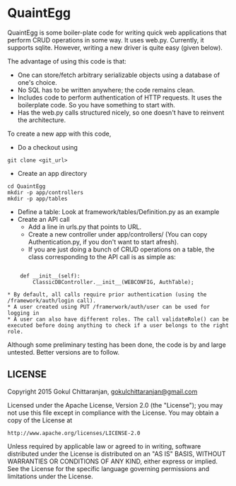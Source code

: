 # QuaintEgg #

QuaintEgg is some boiler-plate code for writing quick web applications that perform CRUD operations in some way.
It uses web.py. Currently, it supports sqlite. However, writing a new driver is quite easy (given below).

The advantage of using this code is that:
* One can store/fetch arbitrary serializable objects using a database of one's choice.
* No SQL has to be written anywhere; the code remains clean.
* Includes code to perform authentication of HTTP requests. It uses the boilerplate code. So you have something to start with.
* Has the web.py calls structured nicely, so one doesn't have to reinvent the architecture.

To create a new app with this code,

* Do a checkout using 

`git clone <git_url>`

* Create an app directory

```
cd QuaintEgg
mkdir -p app/controllers
mkdir -p app/tables
```

* Define a table: Look at framework/tables/Definition.py as an example
* Create an API call 
	* Add a line in urls.py that points to URL.
	* Create a new controller under app/controllers/ (You can copy Authentication.py, if you don't want to start afresh).
	* If you are just doing a bunch of CRUD operations on a table, the class corresponding to the API call is as simple as:


```class User(ClassicDBController):

	def __init__(self):
		ClassicDBController.__init__(WEBCONFIG, AuthTable);
```

	* By default, all calls require prior authentication (using the /framework/auth/login call). 
	* A user created using PUT /framerwork/auth/user can be used for logging in
	* A user can also have different roles. The call validateRole() can be executed before doing anything to check if a user belongs to the right role.

Although some preliminary testing has been done, the code is by and large untested. 
Better versions are to follow.

## LICENSE ##

Copyright 2015 Gokul Chittaranjan, gokulchittaranjan@gmail.com

Licensed under the Apache License, Version 2.0 (the "License");
you may not use this file except in compliance with the License.
You may obtain a copy of the License at

    http://www.apache.org/licenses/LICENSE-2.0

Unless required by applicable law or agreed to in writing, software
distributed under the License is distributed on an "AS IS" BASIS,
WITHOUT WARRANTIES OR CONDITIONS OF ANY KIND, either express or implied.
See the License for the specific language governing permissions and
limitations under the License.